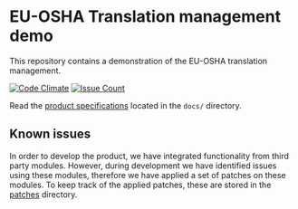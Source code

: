 # EU-OSHA Translation management demo

This repository contains a demonstration of the EU-OSHA translation management.

[![Code Climate](https://codeclimate.com/github/EU-OSHA/drupal.tmgmt/badges/gpa.svg)](https://codeclimate.com/github/EU-OSHA/drupal.tmgmt)
[![Issue Count](https://codeclimate.com/github/EU-OSHA/drupal.tmgmt/badges/issue_count.svg)](https://codeclimate.com/github/EU-OSHA/drupal.tmgmt)


Read the [product specifications](docs/functional-specifications.pdf) located in the `docs/` directory.


## Known issues

In order to develop the product, we have integrated functionality from third party modules. However, during development we have identified issues using these modules, therefore we have applied a set of patches on these modules. To keep track of the applied patches, these are stored in the [patches](patches) directory.
